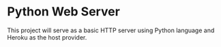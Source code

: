 # Python Web Server
This project will serve as a basic HTTP server using Python language and Heroku as the host provider.
